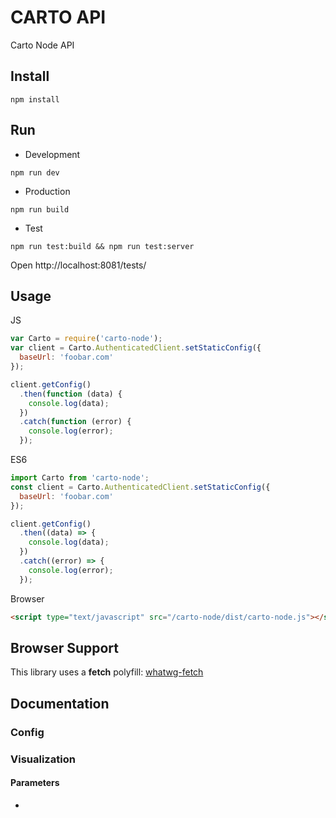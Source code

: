# CARTO API

Carto Node API

## Install

```
npm install
```

## Run

* Development

```
npm run dev
```

* Production

```
npm run build
```

* Test

```
npm run test:build && npm run test:server
```

Open http://localhost:8081/tests/


## Usage

JS

```js
var Carto = require('carto-node');
var client = Carto.AuthenticatedClient.setStaticConfig({
  baseUrl: 'foobar.com'
});

client.getConfig()
  .then(function (data) {
    console.log(data);
  })
  .catch(function (error) {
    console.log(error);
  });
```

ES6

```js
import Carto from 'carto-node';
const client = Carto.AuthenticatedClient.setStaticConfig({
  baseUrl: 'foobar.com'
});

client.getConfig()
  .then((data) => {
    console.log(data);
  })
  .catch((error) => {
    console.log(error);
  });
```

Browser

```html
<script type="text/javascript" src="/carto-node/dist/carto-node.js"></script>
```

## Browser Support

This library uses a **fetch** polyfill: [whatwg-fetch](https://github.com/github/fetch)

## Documentation

### Config

### Visualization

#### Parameters
*
